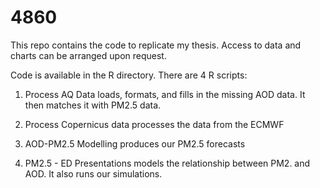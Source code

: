 # 4860
This repo contains the code to replicate my thesis. Access to data and charts can be arranged upon request.

Code is available in the R directory. There are 4 R scripts:

1. Process AQ Data loads, formats, and fills in the missing AOD data. It then matches it with PM2.5 data.

2. Process Copernicus data processes the data from the ECMWF

3. AOD-PM2.5 Modelling produces our PM2.5 forecasts

4. PM2.5 - ED Presentations models the relationship between PM2. and AOD. It also runs our simulations.
